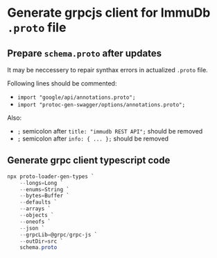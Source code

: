 # Generate grpcjs client for ImmuDb `.proto` file


## Prepare `schema.proto` after updates


It may be neccessery to repair synthax errors in actualized `.proto` file.


Following lines should be commented:
- `import "google/api/annotations.proto";`
- `import "protoc-gen-swagger/options/annotations.proto";`


Also:
- `;` semicolon after `title: "immudb REST API";` should be removed
- `;` semicolon after `info: { ... };` should be removed


## Generate grpc client typescript code

```ps1
npx proto-loader-gen-types `
    --longs=Long `
    --enums=String `
    --bytes=Buffer `
    --defaults `
    --arrays `
    --objects `
    --oneofs `
    --json `
    --grpcLib=@grpc/grpc-js `
    --outDir=src `
    schema.proto
```

